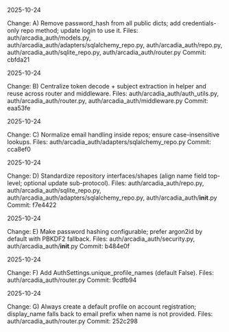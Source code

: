2025-10-24

Change: A) Remove password_hash from all public dicts; add credentials-only repo method; update login to use it.
Files: auth/arcadia_auth/models.py, auth/arcadia_auth/adapters/sqlalchemy_repo.py, auth/arcadia_auth/repo.py, auth/arcadia_auth/sqlite_repo.py, auth/arcadia_auth/router.py
Commit: cbfda21

2025-10-24

Change: B) Centralize token decode + subject extraction in helper and reuse across router and middleware.
Files: auth/arcadia_auth/auth_utils.py, auth/arcadia_auth/router.py, auth/arcadia_auth/middleware.py
Commit: eaa53fe

2025-10-24

Change: C) Normalize email handling inside repos; ensure case-insensitive lookups.
Files: auth/arcadia_auth/adapters/sqlalchemy_repo.py
Commit: cca8ef0

2025-10-24

Change: D) Standardize repository interfaces/shapes (align name field top-level; optional update sub-protocol).
Files: auth/arcadia_auth/repo.py, auth/arcadia_auth/sqlite_repo.py, auth/arcadia_auth/adapters/sqlalchemy_repo.py, auth/arcadia_auth/__init__.py
Commit: f7e4422

2025-10-24

Change: E) Make password hashing configurable; prefer argon2id by default with PBKDF2 fallback.
Files: auth/arcadia_auth/security.py, auth/arcadia_auth/__init__.py
Commit: b484e0f

2025-10-24

Change: F) Add AuthSettings.unique_profile_names (default False).
Files: auth/arcadia_auth/router.py
Commit: 9cdfb94
 
2025-10-24

Change: G) Always create a default profile on account registration; display_name falls back to email prefix when name is not provided.
Files: auth/arcadia_auth/router.py
Commit: 252c298
